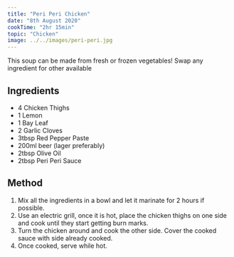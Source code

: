 ```yaml
---
title: "Peri Peri Chicken"
date: "8th August 2020"
cookTime: "2hr 15min"
topic: "Chicken"
image: ../../images/peri-peri.jpg
---
```


This soup can be made from fresh or frozen vegetables!
Swap any ingredient for other available

## Ingredients

- 4 Chicken Thighs
- 1 Lemon
- 1 Bay Leaf
- 2 Garlic Cloves
- 3tbsp Red Pepper Paste
- 200ml beer (lager preferably)
- 2tbsp Olive Oil
- 2tbsp Peri Peri Sauce

## Method

1. Mix all the ingredients in a bowl and let it marinate for 2 hours if possible.
2. Use an electric grill, once it is hot, place the chicken thighs on one side and cook until they start getting burn marks.
3. Turn the chicken around and cook the other side. Cover the cooked sauce with side already cooked.
4. Once cooked, serve while hot.

